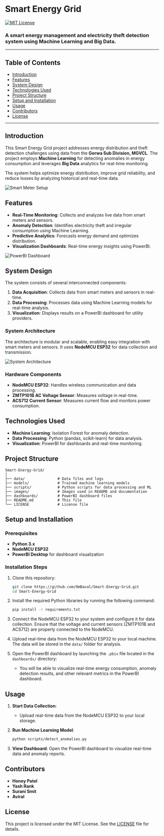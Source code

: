 
# Smart Energy Grid

[![MIT License](https://img.shields.io/badge/license-MIT-green)](LICENSE)

### A smart energy management and electricity theft detection system using Machine Learning and Big Data.

---

## Table of Contents

- [Introduction](#introduction)
- [Features](#features)
- [System Design](#system-design)
- [Technologies Used](#technologies-used)
- [Project Structure](#project-structure)
- [Setup and Installation](#setup-and-installation)
- [Usage](#usage)
- [Contributors](#contributors)
- [License](#license)

---

## Introduction

This Smart Energy Grid project addresses energy distribution and theft detection challenges using data from the **Gorwa Sub Division, MGVCL**. The project employs **Machine Learning** for detecting anomalies in energy consumption and leverages **Big Data** analytics for real-time monitoring.

The system helps optimize energy distribution, improve grid reliability, and reduce losses by analyzing historical and real-time data.

![Smart Meter Setup](https://github.com/OmBaval/Smart-Energy-Grid/blob/main/images/smart_meter_setup.jpg)

## Features

- **Real-Time Monitoring**: Collects and analyzes live data from smart meters and sensors.
- **Anomaly Detection**: Identifies electricity theft and irregular consumption using Machine Learning.
- **Predictive Analytics**: Forecasts energy demand and optimizes distribution.
- **Visualization Dashboards**: Real-time energy insights using PowerBI.

![PowerBI Dashboard](https://github.com/OmBaval/Smart-Energy-Grid/blob/main/images/Dashboard.png)

## System Design

The system consists of several interconnected components:

1. **Data Acquisition**: Collects data from smart meters and sensors in real-time.
2. **Data Processing**: Processes data using Machine Learning models for real-time analysis.
3. **Visualization**: Displays results on a PowerBI dashboard for utility providers.

### System Architecture

The architecture is modular and scalable, enabling easy integration with smart meters and sensors. It uses **NodeMCU ESP32** for data collection and transmission.

![System Architecture](https://github.com/OmBaval/Smart-Energy-Grid/blob/main/images/system_architecture.jpg)

### Hardware Components

- **NodeMCU ESP32**: Handles wireless communication and data processing.
- **ZMTP101B AC Voltage Sensor**: Measures voltage in real-time.
- **ACS712 Current Sensor**: Measures current flow and monitors power consumption.

## Technologies Used

- **Machine Learning**: Isolation Forest for anomaly detection.
- **Data Processing**: Python (pandas, scikit-learn) for data analysis.
- **Visualization**: PowerBI for dashboards and real-time monitoring.

## Project Structure

```plaintext
Smart-Energy-Grid/
│
├── data/               # Data files and logs
├── models/             # Trained machine learning models
├── scripts/            # Python scripts for data processing and ML
├── images/             # Images used in README and documentation
├── dashboards/         # PowerBI dashboard files
├── README.md           # This file
└── LICENSE             # License file
```

## Setup and Installation

### Prerequisites

- **Python 3.x**
- **NodeMCU ESP32**
- **PowerBI Desktop** for dashboard visualization

### Installation Steps

1. Clone this repository:
   ```bash
   git clone https://github.com/OmBaval/Smart-Energy-Grid.git
   cd Smart-Energy-Grid
   ```

2. Install the required Python libraries by running the following command:
   ```bash
   pip install -r requirements.txt
   ```

3. Connect the NodeMCU ESP32 to your system and configure it for data collection. Ensure that the voltage and current sensors (ZMTP101B and ACS712) are properly connected to the NodeMCU.

4. Upload real-time data from the NodeMCU ESP32 to your local machine. The data will be stored in the `data/` folder for analysis.

5. Open the PowerBI dashboard by launching the `.pbix` file located in the `dashboards/` directory:
   - You will be able to visualize real-time energy consumption, anomaly detection results, and other relevant metrics in the PowerBI dashboard.

## Usage

1. **Start Data Collection**:
   - Upload real-time data from the NodeMCU ESP32 to your local storage.

2. **Run Machine Learning Model**:
   ```bash
   python scripts/detect_anomalies.py
   ```

3. **View Dashboard**:
   Open the PowerBI dashboard to visualize real-time data and anomaly reports.

## Contributors

- **Honey Patel**
- **Yash Rank**
- **Surani Smit**
- **Aviral**

## License

This project is licensed under the MIT License. See the [LICENSE](LICENSE) file for details.
